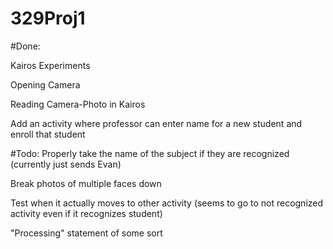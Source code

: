 # 329Proj1

#Done:

Kairos Experiments

Opening Camera

Reading Camera-Photo in Kairos

Add an activity where professor can enter name for a new student and enroll that student


#Todo:
Properly take the name of the subject if they are recognized (currently just sends Evan)

Break photos of multiple faces down

Test when it actually moves to other activity (seems to go to not recognized activity even if it recognizes student)

"Processing" statement of some sort 
